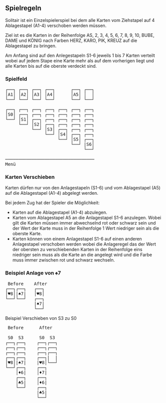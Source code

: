 
## Spielregeln
Solitair ist ein Einzelspielerspiel bei dem alle Karten vom Ziehstapel auf 4 Ablagestapel (A1-4) verschoben werden müssen. 

Ziel ist es die Karten in der Reihenfolge AS, 2, 3, 4, 5, 6, 7, 8, 9, 10, BUBE, DAME und KÖNIG nach Farben HERZ, KARO, PIK, KREUZ auf die Ablagestapel zu bringen.

Am Anfang sind auf den Anlegestapeln S1-6 jeweils 1 bis 7 Karten verteilt wobei auf jedem Stape eine Karte mehr als auf dem vorherigen liegt und alle Karten bis auf die oberste verdeckt sind. 

### Spielfeld
<pre>
┌──┐ ┌──┐ ┌──┐ ┌──┐      ┌──┐ ┌──┐
│A1│ │A2│ │A3│ │A4│      │A5│ │  │
└──┘ └──┘ └──┘ └──┘      └──┘ └──┘
 
┌──┐ ┌──┐ ┌──┐ ┌──┐ ┌──┐ ┌──┐ ┌──┐
│S0│ ┌──┐ ┌──┐ ┌──┐ ┌──┐ ┌──┐ ┌──┐
└──┘ │S1│ ┌──┐ ┌──┐ ┌──┐ ┌──┐ ┌──┐
     └──┘ │S2│ ┌──┐ ┌──┐ ┌──┐ ┌──┐
          └──┘ │S3│ ┌──┐ ┌──┐ ┌──┐
               └──┘ │S4│ ┌──┐ ┌──┐
                    └──┘ │S5│ ┌──┐
                         └──┘ |S6│
                              └──┘
                             
──────────────────────────────────                                                                                   
Menü
</pre>

### Karten Verschieben
Karten dürfen nur von den Anlagestapeln (S1-6) und vom Ablagestapel (A5) auf die Ablagestapel (A1-4) abgelegt werden.

Bei jedem Zug hat der Spieler die Möglichkeit:

* Karten auf die Ablagestapel (A1-4) abzulegen.
* Karten vom Ablagestapel A5 an die Anlagestapel S1-6 anzulegen. Wobei gilt die Karten müssen immer abwechselnd rot oder schwarz sein und der Wert der Karte muss in der Reihenfolge 1 Wert niedriger sein als die oberste Karte.
* Karten können von einem Anlagestapel S1-6 auf einen anderen Anlagestapel verschoben werden wobei die Anlageregel das der Wert der obersten zu verschiebenden Karten in der Reihenfolge eins niedriger sein muss als die Karte an die angelegt wird und die Farbe muss immer zwischen rot und schwarz wechseln.

### Beispiel Anlage von ♠7
<pre>
 Before    After      
┌──┐┌──┐   ┌──┐                                  
│♥8│|♠7|   │♥8│   
└──┘└──┘   ┌──┐ 
           |♠7|
           └──┘
</pre>

Beispiel Verschieben von S3 zu S0
<pre>
 Before      After

 S0  S3      S0  S3 
┌──┐┌──┐    ┌──┐┌──┐                 
┌──┐┌──┐    ┌──┐┌──┐      
┌──┐┌──┐    ┌──┐┌──┐      
┌──┐┌──┐    ┌──┐|  |                                 
│♥8│|♠7|    |♥8│└──┘                                  
└──┘┌──┐    ┌──┐                                 
    │♦6|    │♦7|                                 
    ┌──┐    ┌──┐                                 
    │♣5|    │♦6|                                 
    └──┘    ┌──┐
            |♣5|
            └──┘                           
</pre>


